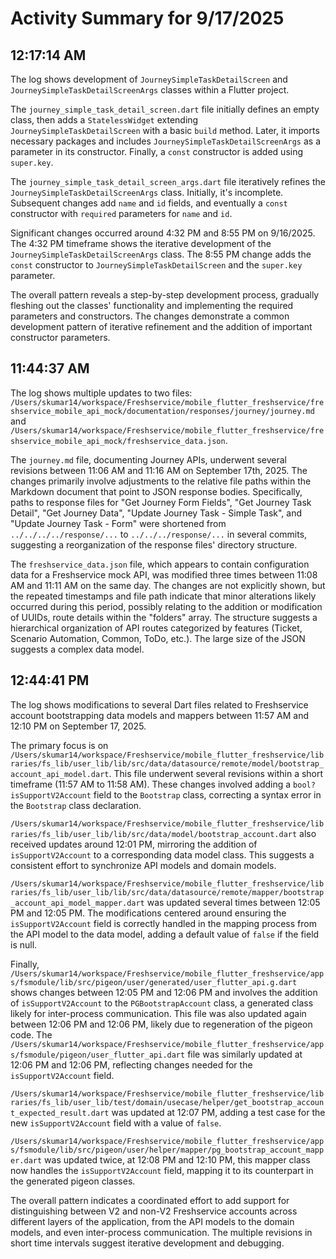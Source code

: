 # Activity Summary for 9/17/2025

## 12:17:14 AM
The log shows development of `JourneySimpleTaskDetailScreen` and `JourneySimpleTaskDetailScreenArgs` classes within a Flutter project.

The `journey_simple_task_detail_screen.dart` file initially defines an empty class, then adds a `StatelessWidget` extending `JourneySimpleTaskDetailScreen` with a basic `build` method. Later, it imports necessary packages and includes `JourneySimpleTaskDetailScreenArgs` as a parameter in its constructor. Finally, a `const` constructor is added using `super.key`.

The `journey_simple_task_detail_screen_args.dart` file iteratively refines the  `JourneySimpleTaskDetailScreenArgs` class.  Initially, it's incomplete.  Subsequent changes add `name` and `id` fields,  and eventually a `const` constructor with `required` parameters for  `name` and `id`.

Significant changes occurred around 4:32 PM and 8:55 PM on 9/16/2025. The 4:32 PM timeframe shows the iterative development of the `JourneySimpleTaskDetailScreenArgs` class.  The 8:55 PM change adds the `const` constructor to `JourneySimpleTaskDetailScreen` and the `super.key` parameter.

The overall pattern reveals a step-by-step development process, gradually fleshing out the classes' functionality and implementing the required parameters and constructors.  The changes demonstrate a common development pattern of iterative refinement and the addition of important constructor parameters.


## 11:44:37 AM
The log shows multiple updates to two files: `/Users/skumar14/workspace/Freshservice/mobile_flutter_freshservice/freshservice_mobile_api_mock/documentation/responses/journey/journey.md` and `/Users/skumar14/workspace/Freshservice/mobile_flutter_freshservice/freshservice_mobile_api_mock/freshservice_data.json`.

The `journey.md` file, documenting Journey APIs, underwent several revisions between 11:06 AM and 11:16 AM on September 17th, 2025.  The changes primarily involve adjustments to the relative file paths within the Markdown document that point to JSON response bodies. Specifically, paths to response files for "Get Journey Form Fields", "Get Journey Task Detail", "Get Journey Data", "Update Journey Task - Simple Task", and "Update Journey Task - Form" were shortened from `../../../../response/...` to `../../../response/...` in several commits, suggesting a reorganization of the response files' directory structure.


The `freshservice_data.json` file, which appears to contain configuration data for a Freshservice mock API, was modified three times between 11:08 AM and 11:11 AM on the same day.  The changes are not explicitly shown, but the repeated timestamps and file path indicate that minor alterations likely occurred during this period, possibly relating to the addition or modification of UUIDs, route details within the "folders" array.  The structure suggests a hierarchical organization of API routes categorized by features (Ticket, Scenario Automation, Common, ToDo, etc.). The large size of the JSON suggests a complex data model.


## 12:44:41 PM
The log shows modifications to several Dart files related to Freshservice account bootstrapping data models and mappers between 11:57 AM and 12:10 PM on September 17, 2025.

The primary focus is on `/Users/skumar14/workspace/Freshservice/mobile_flutter_freshservice/libraries/fs_lib/user_lib/lib/src/data/datasource/remote/model/bootstrap_account_api_model.dart`.  This file underwent several revisions within a short timeframe (11:57 AM to 11:58 AM). These changes involved adding a `bool? isSupportV2Account` field to the `Bootstrap` class, correcting a syntax error in the `Bootstrap` class declaration.

`/Users/skumar14/workspace/Freshservice/mobile_flutter_freshservice/libraries/fs_lib/user_lib/lib/src/data/model/bootstrap_account.dart` also received updates around 12:01 PM, mirroring the addition of `isSupportV2Account` to a corresponding data model class.  This suggests a consistent effort to synchronize API models and domain models.

`/Users/skumar14/workspace/Freshservice/mobile_flutter_freshservice/libraries/fs_lib/user_lib/lib/src/data/datasource/remote/mapper/bootstrap_account_api_model_mapper.dart` was updated several times between 12:05 PM and 12:05 PM.  The modifications centered around ensuring the `isSupportV2Account` field is correctly handled in the mapping process from the API model to the data model, adding a default value of `false` if the field is null.

Finally, `/Users/skumar14/workspace/Freshservice/mobile_flutter_freshservice/apps/fsmodule/lib/src/pigeon/user/generated/user_flutter_api.g.dart` shows changes between 12:05 PM and 12:06 PM and involves the addition of `isSupportV2Account` to the `PGBootstrapAccount` class, a generated class likely for inter-process communication.  This file was also updated again between 12:06 PM and 12:06 PM, likely due to regeneration of the pigeon code.  The `/Users/skumar14/workspace/Freshservice/mobile_flutter_freshservice/apps/fsmodule/pigeon/user_flutter_api.dart` file was similarly updated at 12:06 PM and 12:06 PM, reflecting changes needed for the `isSupportV2Account` field.


`/Users/skumar14/workspace/Freshservice/mobile_flutter_freshservice/libraries/fs_lib/user_lib/test/domain/usecase/helper/get_bootstrap_account_expected_result.dart` was updated at 12:07 PM, adding a test case for the new `isSupportV2Account` field with a value of `false`.

`/Users/skumar14/workspace/Freshservice/mobile_flutter_freshservice/apps/fsmodule/lib/src/pigeon/user/helper/mapper/pg_bootstrap_account_mapper.dart` was updated twice, at 12:08 PM and 12:10 PM, this mapper class now handles the  `isSupportV2Account` field, mapping it to its counterpart in the generated pigeon classes.


The overall pattern indicates a coordinated effort to add support for distinguishing between V2 and non-V2 Freshservice accounts across different layers of the application, from the API models to the domain models, and even inter-process communication. The multiple revisions in short time intervals suggest iterative development and debugging.
